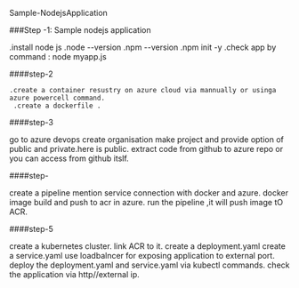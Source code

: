 Sample-NodejsApplication

###Step -1:
Sample nodejs application

   .install node js 
   .node --version
   .npm --version
   .npm init -y
   .check app by command : node myapp.js

####step-2

    .create a container resustry on azure cloud via mannually or usinga azure powercell command.
     .create a dockerfile .

####step-3

go to azure devops
create organisation
make project and provide option of public and private.here is public.
extract code from github to azure repo or you can access from github itslf.

####step-

create a pipeline
mention service connection with docker and azure.
docker image build and push to acr in azure.
run the pipeline ,it will push image tO ACR.

####step-5

create a kubernetes cluster. 
link ACR to it.
create a deployment.yaml
create a service.yaml use loadbalncer for exposing application to external port.
deploy the deployment.yaml and service.yaml via kubectl commands.
check the application via http//external ip.



